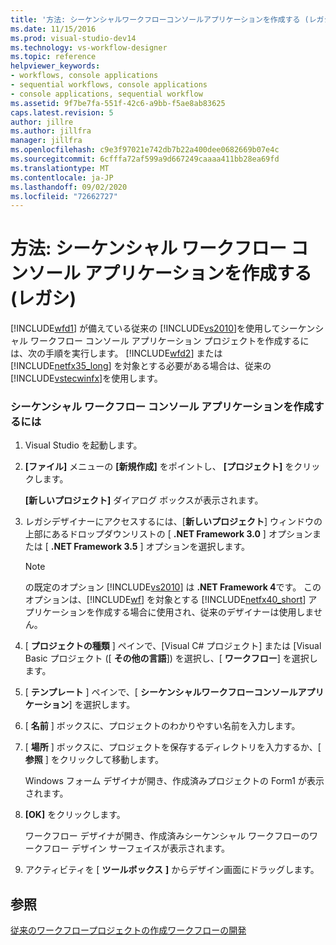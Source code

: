 ```yaml
---
title: '方法: シーケンシャルワークフローコンソールアプリケーションを作成する (レガシ) |Microsoft Docs'
ms.date: 11/15/2016
ms.prod: visual-studio-dev14
ms.technology: vs-workflow-designer
ms.topic: reference
helpviewer_keywords:
- workflows, console applications
- sequential workflows, console applications
- console applications, sequential workflow
ms.assetid: 9f7be7fa-551f-42c6-a9bb-f5ae8ab83625
caps.latest.revision: 5
author: jillre
ms.author: jillfra
manager: jillfra
ms.openlocfilehash: c9e3f97021e742db7b22a400dee0682669b07e4c
ms.sourcegitcommit: 6cfffa72af599a9d667249caaaa411bb28ea69fd
ms.translationtype: MT
ms.contentlocale: ja-JP
ms.lasthandoff: 09/02/2020
ms.locfileid: "72662727"
---
```

# <a name="how-to-create-sequential-workflow-console-applications-legacy"></a>方法: シーケンシャル ワークフロー コンソール アプリケーションを作成する (レガシ)
[!INCLUDE[wfd1](../includes/wfd1-md.md)] が備えている従来の [!INCLUDE[vs2010](../includes/vs2010-md.md)]を使用してシーケンシャル ワークフロー コンソール アプリケーション プロジェクトを作成するには、次の手順を実行します。 [!INCLUDE[wfd2](../includes/wfd2-md.md)] または [!INCLUDE[netfx35_long](../includes/netfx35-long-md.md)] を対象とする必要がある場合は、従来の[!INCLUDE[vstecwinfx](../includes/vstecwinfx-md.md)]を使用します。

### <a name="to-create-a-sequential-workflow-console-application"></a>シーケンシャル ワークフロー コンソール アプリケーションを作成するには

1. Visual Studio を起動します。

2. **[ファイル]** メニューの **[新規作成]** をポイントし、 **[プロジェクト]** をクリックします。

     **[新しいプロジェクト]** ダイアログ ボックスが表示されます。

3. レガシデザイナーにアクセスするには、[**新しいプロジェクト**] ウィンドウの上部にあるドロップダウンリストの [ **.NET Framework 3.0** ] オプションまたは [ **.NET Framework 3.5** ] オプションを選択します。

    > [!NOTE]
    > の既定のオプション [!INCLUDE[vs2010](../includes/vs2010-md.md)] は **.NET Framework 4**です。 このオプションは、[!INCLUDE[wf](../includes/wf-md.md)] を対象とする [!INCLUDE[netfx40_short](../includes/netfx40-short-md.md)] アプリケーションを作成する場合に使用され、従来のデザイナーは使用しません。

4. [ **プロジェクトの種類** ] ペインで、[Visual C# プロジェクト] または [Visual Basic プロジェクト ([ **その他の言語**]) を選択し、[ **ワークフロー**] を選択します。

5. [ **テンプレート** ] ペインで、[ **シーケンシャルワークフローコンソールアプリケーション**] を選択します。

6. [ **名前** ] ボックスに、プロジェクトのわかりやすい名前を入力します。

7. [ **場所** ] ボックスに、プロジェクトを保存するディレクトリを入力するか、[ **参照** ] をクリックして移動します。

     Windows フォーム デザイナが開き、作成済みプロジェクトの Form1 が表示されます。

8. **[OK]** をクリックします。

     ワークフロー デザイナが開き、作成済みシーケンシャル ワークフローのワークフロー デザイン サーフェイスが表示されます。

9. アクティビティを [ **ツールボックス** **]** からデザイン画面にドラッグします。

## <a name="see-also"></a>参照
 [従来のワークフロープロジェクトの作成](../workflow-designer/creating-legacy-workflow-projects.md)[ワークフローの開発](https://msdn.microsoft.com/557bcb1f-a7ab-49f6-8df7-2706b7001301)